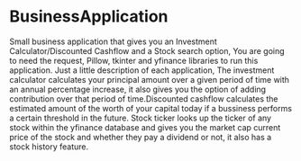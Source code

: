 # BusinessApplication
Small business application that gives you an Investment Calculator/Discounted Cashflow and a Stock search option,
You are going to need the request, Pillow, tkinter and yfinance libraries to run this application. 
Just a little description of each application, The investment calculator calculates your principal amount over a given period of time with an annual percentage increase, it also gives you the option of adding contribution over that period of time.Discounted cashflow calculates the estimated amount of the worth of your capital today if a bussiness performs a certain threshold in the future.
Stock ticker looks up the ticker of any stock within the yfinance database and gives you the market cap current price of the stock and whether they pay a dividend or not, it also has a stock history feature.
